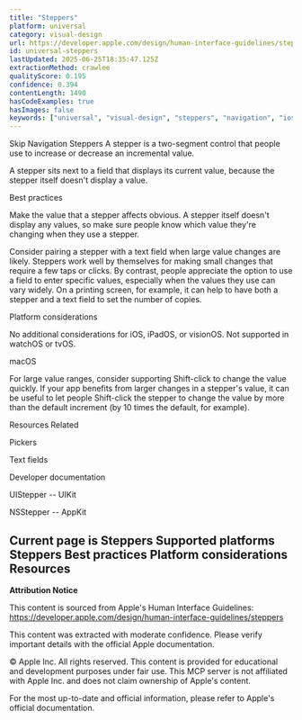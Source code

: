 ```yaml
---
title: "Steppers"
platform: universal
category: visual-design
url: https://developer.apple.com/design/human-interface-guidelines/steppers
id: universal-steppers
lastUpdated: 2025-06-25T18:35:47.125Z
extractionMethod: crawlee
qualityScore: 0.195
confidence: 0.394
contentLength: 1490
hasCodeExamples: true
hasImages: false
keywords: ["universal", "visual-design", "steppers", "navigation", "ios", "ipad", "macos", "mac", "watchos", "tvos"]
---
```

Skip Navigation
Steppers
A stepper is a two-segment control that people use to increase or decrease an incremental value.

A stepper sits next to a field that displays its current value, because the stepper itself doesn't display a value.

Best practices

Make the value that a stepper affects obvious. A stepper itself doesn't display any values, so make sure people know which value they're changing when they use a stepper.

Consider pairing a stepper with a text field when large value changes are likely. Steppers work well by themselves for making small changes that require a few taps or clicks. By contrast, people appreciate the option to use a field to enter specific values, especially when the values they use can vary widely. On a printing screen, for example, it can help to have both a stepper and a text field to set the number of copies.

Platform considerations

No additional considerations for iOS, iPadOS, or visionOS. Not supported in watchOS or tvOS.

macOS

For large value ranges, consider supporting Shift-click to change the value quickly. If your app benefits from larger changes in a stepper's value, it can be useful to let people Shift-click the stepper to change the value by more than the default increment (by 10 times the default, for example).

Resources
Related

Pickers

Text fields

Developer documentation

UIStepper -- UIKit

NSStepper -- AppKit

Current page is Steppers
Supported platforms
Steppers
Best practices
Platform considerations
Resources
---

**Attribution Notice**

This content is sourced from Apple's Human Interface Guidelines: https://developer.apple.com/design/human-interface-guidelines/steppers

This content was extracted with moderate confidence. Please verify important details with the official Apple documentation.

© Apple Inc. All rights reserved. This content is provided for educational and development purposes under fair use. This MCP server is not affiliated with Apple Inc. and does not claim ownership of Apple's content.

For the most up-to-date and official information, please refer to Apple's official documentation.
